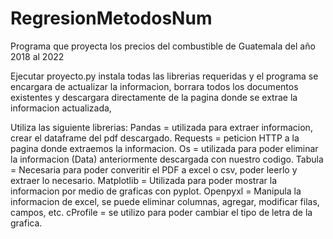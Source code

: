 # RegresionMetodosNum

Programa que proyecta los precios del combustible de Guatemala del año 2018 al 2022

Ejecutar proyecto.py instala todas las librerias requeridas y el programa se encargara de actualizar la informacion, borrara todos los documentos existentes y descargara directamente de la pagina donde se extrae la informacion actualizada,

Utiliza las siguiente librerias:
Pandas = utilizada para extraer informacion, crear el dataframe del pdf descargado.
Requests = peticion HTTP a la pagina donde extraemos la informacion.
Os = utilizada para poder eliminar la informacion (Data) anteriormente descargada con nuestro codigo.
Tabula = Necesaria para poder converitir el PDF a excel o csv, poder leerlo y extraer lo necesario.
Matplotlib = Utilizada para poder mostrar la informacion por medio de graficas con pyplot.
Openpyxl = Manipula la informacion de excel, se puede eliminar columnas, agregar, modificar filas, campos, etc.
cProfile = se utilizo para poder cambiar el tipo de letra de la grafica.
